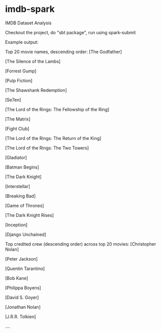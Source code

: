 # imdb-spark
IMDB Dataset Analysis

Checkout the project, do "sbt package", run using spark-submit

Example output:

Top 20 movie names, descending order: 
[The Godfather]

[The Silence of the Lambs]

[Forrest Gump]

[Pulp Fiction]

[The Shawshank Redemption]

[Se7en]

[The Lord of the Rings: The Fellowship of the Ring]

[The Matrix]

[Fight Club]

[The Lord of the Rings: The Return of the King]

[The Lord of the Rings: The Two Towers]

[Gladiator]

[Batman Begins]

[The Dark Knight]

[Interstellar]

[Breaking Bad]

[Game of Thrones]

[The Dark Knight Rises]

[Inception]

[Django Unchained]



Top credited crew (descending order) across top 20 movies:
[Christopher Nolan]

[Peter Jackson]

[Quentin Tarantino]

[Bob Kane]

[Philippa Boyens]

[David S. Goyer]

[Jonathan Nolan]

[J.R.R. Tolkien]

....
